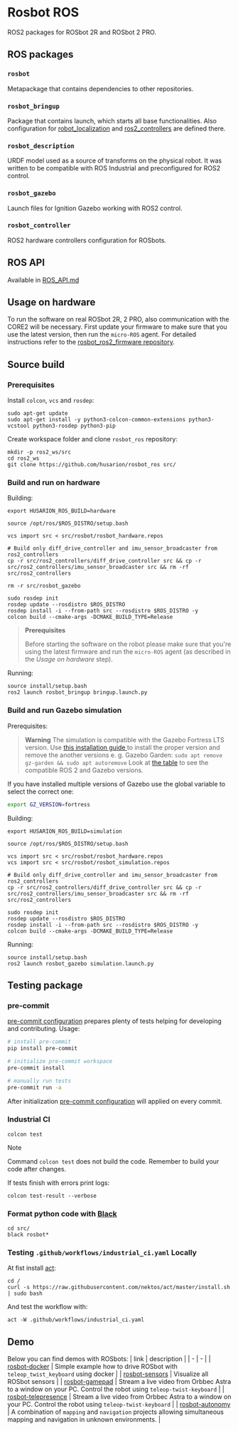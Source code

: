 # Rosbot ROS
ROS2 packages for ROSbot 2R and ROSbot 2 PRO.

## ROS packages
### `rosbot`
Metapackage that contains dependencies to other repositories.

### `rosbot_bringup`
Package that contains launch, which starts all base functionalities. Also configuration for [robot_localization](https://github.com/cra-ros-pkg/robot_localization) and [ros2_controllers](https://github.com/ros-controls/ros2_controllers) are defined there.

### `rosbot_description`
URDF model used as a source of transforms on the physical robot. It was written to be compatible with ROS Industrial and preconfigured for ROS2 control.

### `rosbot_gazebo`
Launch files for Ignition Gazebo working with ROS2 control.

### `rosbot_controller`
ROS2 hardware controllers configuration for ROSbots.

## ROS API

Available in [ROS_API.md](./ROS_API.md)

## Usage on hardware

To run the software on real ROSbot 2R, 2 PRO, also communication with the CORE2 will be necessary.
First update your firmware to make sure that you use the latest version, then run the `micro-ROS` agent.
For detailed instructions refer to the [rosbot_ros2_firmware repository](https://github.com/husarion/rosbot_ros2_firmware).

## Source build

### Prerequisites

Install `colcon`, `vcs` and `rosdep`:
```
sudo apt-get update
sudo apt-get install -y python3-colcon-common-extensions python3-vcstool python3-rosdep python3-pip
```

Create workspace folder and clone `rosbot_ros` repository:
```
mkdir -p ros2_ws/src
cd ros2_ws
git clone https://github.com/husarion/rosbot_ros src/
```

### Build and run on hardware

Building:
```
export HUSARION_ROS_BUILD=hardware

source /opt/ros/$ROS_DISTRO/setup.bash

vcs import src < src/rosbot/rosbot_hardware.repos

# Build only diff_drive_controller and imu_sensor_broadcaster from ros2_controllers
cp -r src/ros2_controllers/diff_drive_controller src && cp -r src/ros2_controllers/imu_sensor_broadcaster src && rm -rf src/ros2_controllers

rm -r src/rosbot_gazebo

sudo rosdep init
rosdep update --rosdistro $ROS_DISTRO
rosdep install -i --from-path src --rosdistro $ROS_DISTRO -y
colcon build --cmake-args -DCMAKE_BUILD_TYPE=Release
```

> **Prerequisites**
>
> Before starting the software on the robot please make sure that you're using the latest firmware and run the `micro-ROS` agent (as described in the *Usage on hardware* step).

Running:
```
source install/setup.bash
ros2 launch rosbot_bringup bringup.launch.py
```

### Build and run Gazebo simulation
Prerequisites:

> **Warning**
> The simulation is compatible with the Gazebo Fortress LTS version. Use [this installation guide ](https://gazebosim.org/docs/fortress/install_ubuntu#binary-installation-on-ubuntu) to install the proper version and remove the another versions e. g. Gazebo Garden:
> `sudo apt remove gz-garden && sudo apt autoremove`
> Look at [the table](https://gazebosim.org/docs/garden/ros_installation#summary-of-compatible-ros-and-gazebo-combinations) to see the compatible ROS 2 and Gazebo versions.

If you have installed multiple versions of Gazebo use the global variable to select the correct one:
```bash
export GZ_VERSION=fortress
```

Building:
```
export HUSARION_ROS_BUILD=simulation

source /opt/ros/$ROS_DISTRO/setup.bash

vcs import src < src/rosbot/rosbot_hardware.repos
vcs import src < src/rosbot/rosbot_simulation.repos

# Build only diff_drive_controller and imu_sensor_broadcaster from ros2_controllers
cp -r src/ros2_controllers/diff_drive_controller src && cp -r src/ros2_controllers/imu_sensor_broadcaster src && rm -rf src/ros2_controllers

sudo rosdep init
rosdep update --rosdistro $ROS_DISTRO
rosdep install -i --from-path src --rosdistro $ROS_DISTRO -y
colcon build --cmake-args -DCMAKE_BUILD_TYPE=Release
```

Running:
```
source install/setup.bash
ros2 launch rosbot_gazebo simulation.launch.py
```

## Testing package

### pre-commit
[pre-commit configuration](.pre-commit-config.yaml) prepares plenty of tests helping for developing and contributing. Usage:

```bash
# install pre-commit
pip install pre-commit

# initialize pre-commit workspace
pre-commit install

# manually run tests
pre-commit run -a
```

After initialization [pre-commit configuration](.pre-commit-config.yaml) will applied on every commit.

### Industrial CI
```
colcon test
```

> [!NOTE]
> Command `colcon test` does not build the code. Remember to build your code after changes.

If tests finish with errors print logs:
```
colcon test-result --verbose
```

### Format python code with [Black](https://github.com/psf/black)
```
cd src/
black rosbot*
```

### Testing `.github/workflows/industrial_ci.yaml` Locally

At fist install [act](https://github.com/nektos/act):

```
cd /
curl -s https://raw.githubusercontent.com/nektos/act/master/install.sh | sudo bash
```

And test the workflow with:

```
act -W .github/workflows/industrial_ci.yaml
```

## Demo
Below you can find demos with ROSbots:
| link | description |
| - | - |
| [rosbot-docker](https://github.com/husarion/rosbot-docker/tree/ros2) | Simple example how to drive ROSbot with `teleop_twist_keyboard` using docker |
| [rosbot-sensors](https://github.com/husarion/rosbot-sensors) | Visualize all ROSbot sensors |
| [rosbot-gamepad](https://github.com/husarion/rosbot-gamepad) | Stream a live video from Orbbec Astra to a window on your PC. Control the robot using `teleop-twist-keyboard` |
| [rosbot-telepresence](https://github.com/husarion/rosbot-telepresence) | Stream a live video from Orbbec Astra to a window on your PC. Control the robot using `teleop-twist-keyboard` |
| [rosbot-autonomy](https://github.com/husarion/rosbot-autonomy) | A combination of `mapping` and `navigation` projects allowing simultaneous mapping and navigation in unknown environments.  |
